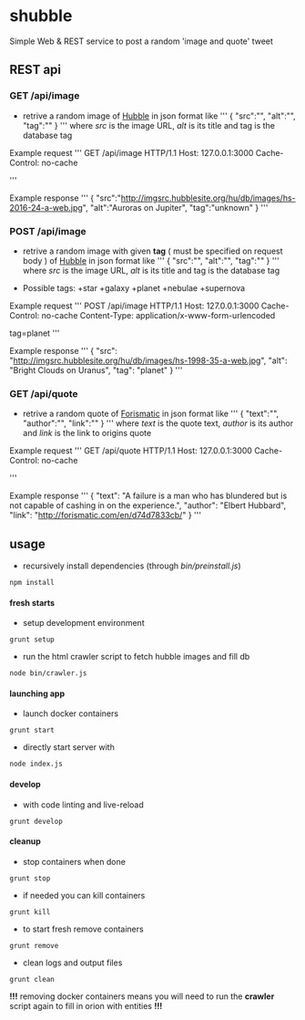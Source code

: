 # shubble
Simple Web & REST service to post a random 'image and quote' tweet

## REST api

### GET /api/image
- retrive a random image of [Hubble]( http://hubblesite.org/gallery/album/entire/ ) in json format like
'''
{
  "src":"",
  "alt":"",
  "tag":""
}
'''
where *src* is the image URL, *alt* is its title and tag is the database tag

Example request
'''
GET /api/image HTTP/1.1
Host: 127.0.0.1:3000
Cache-Control: no-cache

'''

Example response
'''
{
  "src":"http://imgsrc.hubblesite.org/hu/db/images/hs-2016-24-a-web.jpg",
  "alt":"Auroras on Jupiter",
  "tag":"unknown"
}
'''

### POST /api/image
- retrive a random image with given **tag** ( must be specified on request body ) of [Hubble]( http://hubblesite.org/gallery/album/entire/ ) in json format like
'''
{
  "src":"",
  "alt":"",
  "tag":""
}
'''
where *src* is the image URL, *alt* is its title and tag is the database tag

+ Possible tags:
  +star
  +galaxy
  +planet
  +nebulae
  +supernova

Example request
'''
POST /api/image HTTP/1.1
Host: 127.0.0.1:3000
Cache-Control: no-cache
Content-Type: application/x-www-form-urlencoded

tag=planet
'''

Example response
'''
{
  "src": "http://imgsrc.hubblesite.org/hu/db/images/hs-1998-35-a-web.jpg",
  "alt": "Bright Clouds on Uranus",
  "tag": "planet"
}
'''

### GET /api/quote
- retrive a random quote of [Forismatic]( http://forismatic.com/en ) in json format like
'''
{
  "text":"",
  "author":"",
  "link":""
}
'''
where *text* is the quote text, *author* is its author and *link* is the link to origins quote

Example request
'''
GET /api/quote HTTP/1.1
Host: 127.0.0.1:3000
Cache-Control: no-cache

'''

Example response
'''
{
  "text": "A failure is a man who has blundered but is not capable of cashing in on the experience.",
  "author": "Elbert Hubbard",
  "link": "http://forismatic.com/en/d74d7833cb/"
}
'''

## usage

- recursively install dependencies (through *bin/preinstall.js*)
```
npm install
```

#### fresh starts
  + setup development environment
  ```
  grunt setup
  ```

  + run the html crawler script to fetch hubble images and fill db
  ```
  node bin/crawler.js
  ```

#### launching app
+ launch docker containers
```
grunt start
```

+ directly start server with
```
node index.js
```

#### develop
+ with code linting and live-reload
```
grunt develop
```

#### cleanup
- stop containers when done
```
grunt stop
```

- if needed you can kill containers
```
grunt kill
```

- to start fresh remove containers
```
grunt remove
```

- clean logs and output files
```
grunt clean
```

**!!!** removing docker containers means you will need to run the **crawler** script again to fill in orion with entities **!!!**
